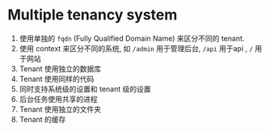 # Multiple tenancy system

1. 使用单独的 `fqdn` (Fully Qualified Domain Name) 来区分不同的 tenant.
2. 使用 context 来区分不同的系统, 如 `/admin` 用于管理后台, `/api` 用于api ,  `/` 用于网站
3. Tenant 使用独立的数据库
4. Tenant 使用同样的代码
5. 同时支持系统级的设置和 tenant 级的设置
6. 后台任务使用共享的进程
7. Tenant 使用独立的文件夹
8. Tenant 的缓存
